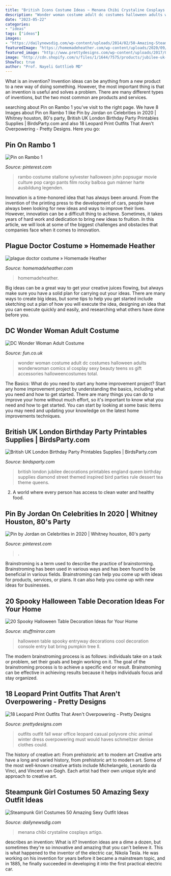```yaml
---
title: "British Icons Costume Ideas ~ Menana Chibi Crystaline Cosplays Artigo"
description: "Wonder woman costume adult dc costumes halloween adults wonderwoman comics xl cosplay sexy beauty teens xs gift accessories halloweencostumes total"
date: "2023-05-22"
categories:
- "ideas"
tags: ["ideas"]
images:
- "https://dailynewsdig.com/wp-content/uploads/2014/02/50-Amazing-Steampunk-Outfit-Ideas-2.jpg"
featuredImage: "https://homemadeheather.com/wp-content/uploads/2020/09/plague-doctor-costume-1-2-scaled.jpg"
featured_image: "http://www.prettydesigns.com/wp-content/uploads/2017/01/18-leopard-print-outfits-that-arent-overpowering.jpg"
image: "http://cdn.shopify.com/s/files/1/1644/7575/products/jubilee-uk-tea-party-england-london-queen-british-english-printables-supplies-ideas-shop-buy6_1024x1024.jpg?v=1481368193"
ShowToc: true
author: "Prof. Nayeli Gottlieb MD"
---
```



What is an invention?
Invention ideas can be anything from a new product to a new way of doing something. However, the most important thing is that an invention is useful and solves a problem. There are many different types of inventions, but the two most common are products and services.

	

		
searching about Pin on Rambo 1 you've visit to the right page. We have 8 Images about Pin on Rambo 1 like Pin by Jordan on Celebrities in 2020 | Whitney houston, 80&#039;s party, British UK London Birthday Party Printables Supplies | BirdsParty.com and also 18 Leopard Print Outfits That Aren&#039;t Overpowering - Pretty Designs. Here you go:
		
    
## Pin On Rambo 1

<img loading=lazy src="https://i.pinimg.com/736x/52/8a/ac/528aac3e1549ffc90fa47919efb0a025.jpg" onerror="this.onerror=null;this.src='https://tse4.mm.bing.net/th?id=OIP.syZi7IQgMfSXz0Nm5pFNaQHaLR&amp;pid=15.1';" alt="Pin on Rambo 1">

_Source: pinterest.com_

>rambo costume stallone sylvester halloween john popsugar movie culture pop cargo pants film rocky balboa gun männer harte ausbildung legenden. 

	

Innovation is a time-honored idea that has always been around. From the invention of the printing press to the development of cars, people have always been looking for new ideas and ways to improve their lives. However, innovation can be a difficult thing to achieve. Sometimes, it takes years of hard work and dedication to bring new ideas to fruition. In this article, we will look at some of the biggest challenges and obstacles that companies face when it comes to innovation.

    
## Plague Doctor Costume » Homemade Heather

<img loading=lazy src="https://homemadeheather.com/wp-content/uploads/2020/09/plague-doctor-costume-1-2-scaled.jpg" onerror="this.onerror=null;this.src='https://tse3.mm.bing.net/th?id=OIP.f7IEk9pHSkdeeC9fy75snwHaLG&amp;pid=15.1';" alt="plague doctor costume » Homemade Heather">

_Source: homemadeheather.com_

>homemadeheather. 

	

Big ideas can be a great way to get your creative juices flowing, but always make sure you have a solid plan for carrying out your ideas. There are many ways to create big ideas, but some tips to help you get started include sketching out a plan of how you will execute the idea, designing an idea that you can execute quickly and easily, and researching what others have done before you.

    
## DC Wonder Woman Adult Costume

<img loading=lazy src="https://images.fun.co.uk/products/43505/2-1-83197/-dc-wonder-woman-adult-costume.jpg" onerror="this.onerror=null;this.src='https://tse3.mm.bing.net/th?id=OIP.lZ1w58JSsac8MgrI6pvxGgHaKl&amp;pid=15.1';" alt="DC Wonder Woman Adult Costume">

_Source: fun.co.uk_

>wonder woman costume adult dc costumes halloween adults wonderwoman comics xl cosplay sexy beauty teens xs gift accessories halloweencostumes total. 

	

The Basics: What do you need to start any home improvement project?
Start any home improvement project by understanding the basics, including what you need and how to get started. There are many things you can do to improve your home without much effort, so it's important to know what you need and how to get started. You can start by looking at some basic items you may need and updating your knowledge on the latest home improvements techniques.

    
## British UK London Birthday Party Printables Supplies | BirdsParty.com

<img loading=lazy src="http://cdn.shopify.com/s/files/1/1644/7575/products/jubilee-uk-tea-party-england-london-queen-british-english-printables-supplies-ideas-shop-buy6_1024x1024.jpg?v=1481368193" onerror="this.onerror=null;this.src='https://tse2.mm.bing.net/th?id=OIP.kutcqNelfFy1PWXABGNtOwHaJ3&amp;pid=15.1';" alt="British UK London Birthday Party Printables Supplies | BirdsParty.com">

_Source: birdsparty.com_

>british london jubilee decorations printables england queen birthday supplies diamond street themed inspired bird parties rule dessert tea theme queens. 

	

2. A world where every person has access to clean water and healthy food. 

    
## Pin By Jordan On Celebrities In 2020 | Whitney Houston, 80&#039;s Party

<img loading=lazy src="https://i.pinimg.com/736x/84/52/32/845232f48ad4a67980d8e1dddf103754.jpg" onerror="this.onerror=null;this.src='https://tse4.mm.bing.net/th?id=OIP.-8nZJ_4CkQnlnMQpSTqLlgHaKZ&amp;pid=15.1';" alt="Pin by Jordan on Celebrities in 2020 | Whitney houston, 80&#039;s party">

_Source: pinterest.com_

>. 

	

Brainstroming is a term used to describe the practice of brainstorming. Brainstroming has been used in various ways and has been found to be beneficial in various fields. Brainstroming can help you come up with ideas for products, services, or plans. It can also help you come up with new ideas for businesses.

    
## 20 Spooky Halloween Table Decoration Ideas For Your Home

<img loading=lazy src="https://www.stuffmirror.com/wp-content/uploads/2018/10/Spooky-Halloween-Table-Decorations11.jpg" onerror="this.onerror=null;this.src='https://tse4.mm.bing.net/th?id=OIP.WEngXRDHXfFDXiD8ZyKV0QHaKB&amp;pid=15.1';" alt="20 Spooky Halloween Table Decoration Ideas for Your Home">

_Source: stuffmirror.com_

>halloween table spooky entryway decorations cool decoration console entry bat bring pumpkin tree ll. 

	

The modern brainstroming process is as follows: individuals take on a task or problem, set their goals and begin working on it. The goal of the brainstroming process is to achieve a specific end or result. Brainstroming can be effective in achieving results because it helps individuals focus and stay organized.

    
## 18 Leopard Print Outfits That Aren&#039;t Overpowering - Pretty Designs

<img loading=lazy src="http://www.prettydesigns.com/wp-content/uploads/2017/01/18-leopard-print-outfits-that-arent-overpowering.jpg" onerror="this.onerror=null;this.src='https://tse2.mm.bing.net/th?id=OIP.T2QtcIfI_9uLE8wPI5I6iQHaLT&amp;pid=15.1';" alt="18 Leopard Print Outfits That Aren&#039;t Overpowering - Pretty Designs">

_Source: prettydesigns.com_

>outfits outfit fall wear office leopard casual polyvore chic animal winter dress overpowering must would haves schmeltzer denise clothes could. 

	

The history of creative art: From prehistoric art to modern art
Creative arts have a long and varied history, from prehistoric art to modern art. Some of the most well-known creative artists include Michelangelo, Leonardo da Vinci, and Vincent van Gogh. Each artist had their own unique style and approach to creative art.

    
## Steampunk Girl Costumes 50 Amazing Sexy Outfit Ideas

<img loading=lazy src="https://dailynewsdig.com/wp-content/uploads/2014/02/50-Amazing-Steampunk-Outfit-Ideas-2.jpg" onerror="this.onerror=null;this.src='https://tse2.mm.bing.net/th?id=OIP.HSygYP67EYVucZVv3d99UQHaLK&amp;pid=15.1';" alt="Steampunk Girl Costumes 50 Amazing Sexy Outfit Ideas">

_Source: dailynewsdig.com_

>menana chibi crystaline cosplays artigo. 

	

describes an invention: What is it?
Invention ideas are a dime a dozen, but sometimes they're so innovative and amazing that you can't believe it. This is what happened to the inventor of the electric car, Nikola Tesla. He was working on his invention for years before it became a mainstream topic, and in 1885, he finally succeeded in developing it into the first practical electric car.

